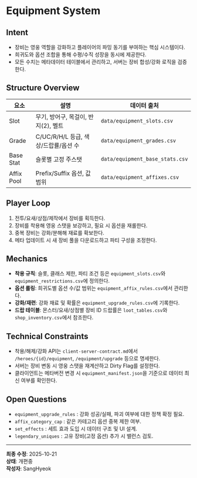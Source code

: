# Equipment System

## Intent
- 장비는 영웅 역할을 강화하고 플레이어의 파밍 동기를 부여하는 핵심 시스템이다.
- 희귀도와 옵션 조합을 통해 수평/수직 성장을 동시에 제공한다.
- 모든 수치는 메타데이터 테이블에서 관리하고, 서버는 장비 합성/강화 로직을 검증한다.

## Structure Overview
| 요소 | 설명 | 데이터 출처 |
| --- | --- | --- |
| Slot | 무기, 방어구, 목걸이, 반지(2), 벨트 | `data/equipment_slots.csv` |
| Grade | C/UC/R/H/L 등급, 색상/드랍률/옵션 수 | `data/equipment_grades.csv` |
| Base Stat | 슬롯별 고정 주스탯 | `data/equipment_base_stats.csv` |
| Affix Pool | Prefix/Suffix 옵션, 값 범위 | `data/equipment_affixes.csv` |

## Player Loop
1. 전투/요새/상점/제작에서 장비를 획득한다.  
2. 장비를 착용해 영웅 스탯을 보강하고, 필요 시 옵션을 재롤한다.  
3. 중복 장비는 강화/분해해 재료를 확보한다.  
4. 메타 업데이트 시 새 장비 풀을 다운로드하고 파티 구성을 조정한다.

## Mechanics
- **착용 규칙**: 슬롯, 클래스 제한, 파티 조건 등은 `equipment_slots.csv`와 `equipment_restrictions.csv`에 정의한다.  
- **옵션 롤링**: 희귀도별 옵션 수/값 범위는 `equipment_affix_rules.csv`에서 관리한다.  
- **강화/재련**: 강화 재료 및 확률은 `equipment_upgrade_rules.csv`에 기록한다.  
- **드랍 테이블**: 몬스터/요새/상점별 장비 ID 드랍률은 `loot_tables.csv`와 `shop_inventory.csv`에서 참조한다.

## Technical Constraints
- 착용/해제/강화 API는 `client-server-contract.md`에서 `/heroes/{id}/equipment`, `/equipment/upgrade` 등으로 명세한다.  
- 서버는 장비 변동 시 영웅 스탯을 재계산하고 Dirty Flag를 설정한다.  
- 클라이언트는 메타버전 변경 시 `equipment_manifest.json`을 기준으로 데이터 최신 여부를 확인한다.

## Open Questions
- `equipment_upgrade_rules` : 강화 성공/실패, 파괴 여부에 대한 정책 확정 필요.  
- `affix_category_cap` : 같은 카테고리 옵션 중복 제한 여부.  
- `set_effects` : 세트 효과 도입 시 데이터 구조 및 UI 설계.  
- `legendary_uniques` : 고유 장비(고정 옵션) 추가 시 밸런스 검토.

---
**최종 수정**: 2025-10-21  
**상태**: 개편중  
**작성자**: SangHyeok  
